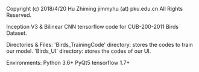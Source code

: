 Copyright (c) 2018/4/20 Hu Zhiming jimmyhu (at) pku.edu.cn All Rights Reserved.

Inception V3 & Bilinear CNN tensorflow code for CUB-200-2011 Birds Dataset.


Directories & Files:
'Birds_TrainingCode' directory: stores the codes to train our model.
'Birds_UI' directory: stores the codes of our UI.


Environments:
Python 3.6+
PyQt5
tensorflow 1.7+

